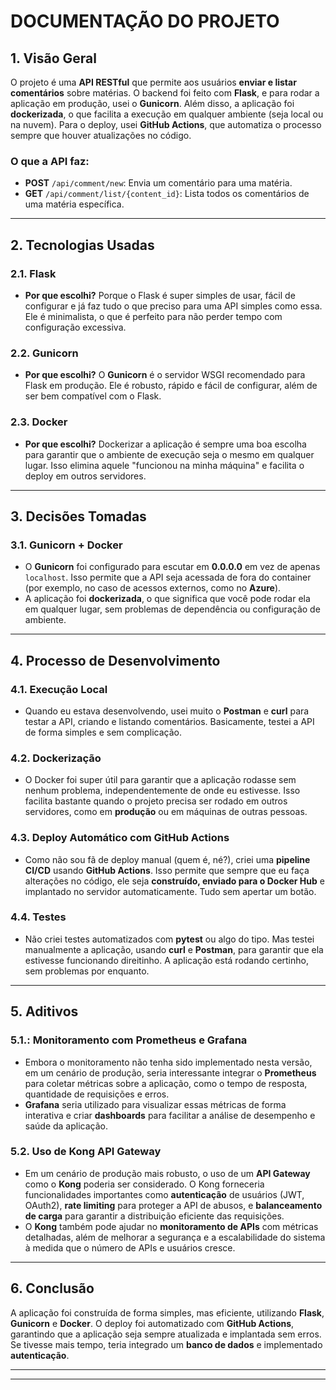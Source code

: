 # DOCUMENTAÇÃO DO PROJETO

## 1. **Visão Geral**
O projeto é uma **API RESTful** que permite aos usuários **enviar e listar comentários** sobre matérias. O backend foi feito com **Flask**, e para rodar a aplicação em produção, usei o **Gunicorn**. Além disso, a aplicação foi **dockerizada**, o que facilita a execução em qualquer ambiente (seja local ou na nuvem). Para o deploy, usei **GitHub Actions**, que automatiza o processo sempre que houver atualizações no código.

### O que a API faz:
- **POST** `/api/comment/new`: Envia um comentário para uma matéria.
- **GET** `/api/comment/list/{content_id}`: Lista todos os comentários de uma matéria específica.

---

## 2. **Tecnologias Usadas**

### 2.1. **Flask**
- **Por que escolhi?** Porque o Flask é super simples de usar, fácil de configurar e já faz tudo o que preciso para uma API simples como essa. Ele é minimalista, o que é perfeito para não perder tempo com configuração excessiva.

### 2.2. **Gunicorn**
- **Por que escolhi?** O **Gunicorn** é o servidor WSGI recomendado para Flask em produção. Ele é robusto, rápido e fácil de configurar, além de ser bem compatível com o Flask. 

### 2.3. **Docker**
- **Por que escolhi?** Dockerizar a aplicação é sempre uma boa escolha para garantir que o ambiente de execução seja o mesmo em qualquer lugar. Isso elimina aquele "funcionou na minha máquina" e facilita o deploy em outros servidores.

---

## 3. **Decisões Tomadas**

### 3.1. **Gunicorn + Docker**
- O **Gunicorn** foi configurado para escutar em **0.0.0.0** em vez de apenas `localhost`. Isso permite que a API seja acessada de fora do container (por exemplo, no caso de acessos externos, como no **Azure**).
- A aplicação foi **dockerizada**, o que significa que você pode rodar ela em qualquer lugar, sem problemas de dependência ou configuração de ambiente.

---

## 4. **Processo de Desenvolvimento**

### 4.1. **Execução Local**
- Quando eu estava desenvolvendo, usei muito o **Postman** e **curl** para testar a API, criando e listando comentários. Basicamente, testei a API de forma simples e sem complicação.

### 4.2. **Dockerização**
- O Docker foi super útil para garantir que a aplicação rodasse sem nenhum problema, independentemente de onde eu estivesse. Isso facilita bastante quando o projeto precisa ser rodado em outros servidores, como em **produção** ou em máquinas de outras pessoas.

### 4.3. **Deploy Automático com GitHub Actions**
- Como não sou fã de deploy manual (quem é, né?), criei uma **pipeline CI/CD** usando **GitHub Actions**. Isso permite que sempre que eu faça alterações no código, ele seja **construído, enviado para o Docker Hub** e implantado no servidor automaticamente. Tudo sem apertar um botão.

### 4.4. **Testes**
- Não criei testes automatizados com **pytest** ou algo do tipo. Mas testei manualmente a aplicação, usando **curl** e **Postman**, para garantir que ela estivesse funcionando direitinho. A aplicação está rodando certinho, sem problemas por enquanto.

---

## 5. **Aditivos**

### 5.1.: **Monitoramento com Prometheus e Grafana**
- Embora o monitoramento não tenha sido implementado nesta versão, em um cenário de produção, seria interessante integrar o **Prometheus** para coletar métricas sobre a aplicação, como o tempo de resposta, quantidade de requisições e erros.
- **Grafana** seria utilizado para visualizar essas métricas de forma interativa e criar **dashboards** para facilitar a análise de desempenho e saúde da aplicação.

### 5.2. **Uso de Kong API Gateway**
- Em um cenário de produção mais robusto, o uso de um **API Gateway** como o **Kong** poderia ser considerado. O Kong forneceria funcionalidades importantes como **autenticação** de usuários (JWT, OAuth2), **rate limiting** para proteger a API de abusos, e **balanceamento de carga** para garantir a distribuição eficiente das requisições.
- O **Kong** também pode ajudar no **monitoramento de APIs** com métricas detalhadas, além de melhorar a segurança e a escalabilidade do sistema à medida que o número de APIs e usuários cresce.

---


## 6. **Conclusão**

A aplicação foi construída de forma simples, mas eficiente, utilizando **Flask**, **Gunicorn** e **Docker**. O deploy foi automatizado com **GitHub Actions**, garantindo que a aplicação seja sempre atualizada e implantada sem erros. Se tivesse mais tempo, teria integrado um **banco de dados** e implementado **autenticação**.

---


---

